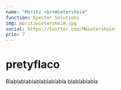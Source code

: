 ```yaml
---
name: "Moritz <br>Wietersheim"
function: Specter Solutions
img: moritzwietersheim.jpg
social: https://twitter.com/MWietersheim
prio: 7
---
```


# pretyflaco
 
Blablablablablablablabla
blablablabla


